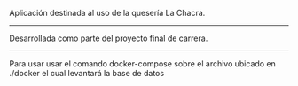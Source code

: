 Aplicación destinada al uso de la quesería La Chacra.

---

Desarrollada como parte del proyecto final de carrera.

---
Para usar usar el comando docker-compose sobre el archivo ubicado en ./docker el cual levantará la base de datos